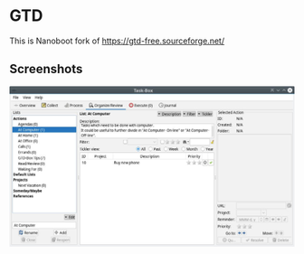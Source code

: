 # GTD

This is Nanoboot fork of https://gtd-free.sourceforge.net/

## Screenshots

![screenshot of application "Task-Box"](screenshot.jpg)
